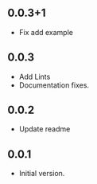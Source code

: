 ## 0.0.3+1

- Fix add example

## 0.0.3

- Add Lints
- Documentation fixes.

## 0.0.2

- Update readme

## 0.0.1

- Initial version.
